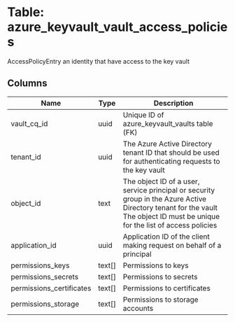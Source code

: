 
# Table: azure_keyvault_vault_access_policies
AccessPolicyEntry an identity that have access to the key vault
## Columns
| Name        | Type           | Description  |
| ------------- | ------------- | -----  |
|vault_cq_id|uuid|Unique ID of azure_keyvault_vaults table (FK)|
|tenant_id|uuid|The Azure Active Directory tenant ID that should be used for authenticating requests to the key vault|
|object_id|text|The object ID of a user, service principal or security group in the Azure Active Directory tenant for the vault The object ID must be unique for the list of access policies|
|application_id|uuid|Application ID of the client making request on behalf of a principal|
|permissions_keys|text[]|Permissions to keys|
|permissions_secrets|text[]|Permissions to secrets|
|permissions_certificates|text[]|Permissions to certificates|
|permissions_storage|text[]|Permissions to storage accounts|
